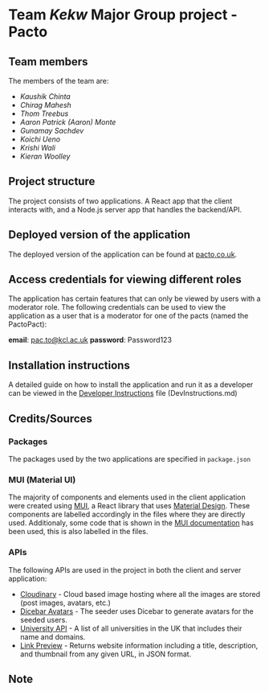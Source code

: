 # Team *Kekw* Major Group project - Pacto

## Team members

The members of the team are:

- *Kaushik Chinta*
- *Chirag Mahesh*
- *Thom Treebus*
- *Aaron Patrick (Aaron) Monte*
- *Gunamay Sachdev*
- *Koichi Ueno*
- *Krishi Wali*
- *Kieran Woolley*

<!-- *Add any further information about the team here, such as absent team members.* -->

## Project structure

The project consists of two applications. A React app that the client interacts with, and a Node.js server app that handles the backend/API.

## Deployed version of the application

The deployed version of the application can be found at [pacto.co.uk](http://pacto.co.uk:3000).

## Access credentials for viewing different roles

The application has certain features that can only be viewed by users with a moderator role. The following credentials can be used to view the application as a user that is a moderator for one of the pacts (named the PactoPact):

**email**: pac.to@kcl.ac.uk
**password**: Password123

## Installation instructions

A detailed guide on how to install the application and run it as a developer can be viewed in the [Developer Instructions](/DevInstructions.md) file (DevInstructions.md)

## Credits/Sources

### Packages 

The packages used by the two applications are specified in `package.json`

### MUI (Material UI)

The majority of components and elements used in the client application were created using [MUI](https://mui.com/), a React library that uses [Material Design](https://material.io/design). These components are labelled accordingly in the files where they are directly used. Additionaly, some code that is shown in the [MUI documentation](https://mui.com/getting-started/installation/) has been used, this is also labelled in the files.

### APIs 

The following APIs are used in the project in both the client and server application:

- [Cloudinary](https://cloudinary.com/) - Cloud based image hosting where all the images are stored (post images, avatars, etc.)
- [Dicebar Avatars](https://avatars.dicebear.com/) - The seeder uses Dicebar to generate avatars for the seeded users.
- [University API](http://universities.hipolabs.com/search?country=United%20Kingdom) - A list of all universities in the UK that includes their name and domains.
- [Link Preview](https://www.linkpreview.net/) - Returns website information including a title, description, and thumbnail from any given URL, in JSON format.

## Note

